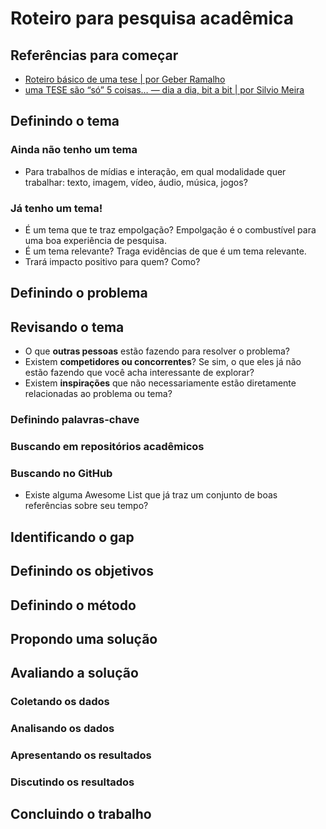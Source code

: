 # Roteiro para pesquisa acadêmica

## Referências para começar

* [Roteiro básico de uma tese | por Geber Ramalho](roteiro_geber.md)
* [uma TESE são “só” 5 coisas… — dia a dia, bit a bit | por Silvio Meira](https://silvio.meira.com/uma-tese-sao-so-5-coisas/) 

## Definindo o tema

### Ainda não tenho um tema

* Para trabalhos de mídias e interação, em qual modalidade quer trabalhar: texto, imagem, vídeo, áudio, música, jogos?

### Já tenho um tema!

* É um tema que te traz empolgação? Empolgação é o combustível para uma boa experiência de pesquisa.
* É um tema relevante? Traga evidências de que é um tema relevante.
* Trará impacto positivo para quem? Como?

## Definindo o problema

## Revisando o tema

* O que **outras pessoas** estão fazendo para resolver o problema?
* Existem **competidores ou concorrentes**? Se sim, o que eles já não estão fazendo que você acha interessante de explorar?
* Existem **inspirações** que não necessariamente estão diretamente relacionadas ao problema ou tema?

### Definindo palavras-chave

### Buscando em repositórios acadêmicos

### Buscando no GitHub

* Existe alguma Awesome List que já traz um conjunto de boas referências sobre seu tempo?

## Identificando o gap

## Definindo os objetivos

## Definindo o método

## Propondo uma solução

## Avaliando a solução

### Coletando os dados

### Analisando os dados

### Apresentando os resultados

### Discutindo os resultados

## Concluindo o trabalho

